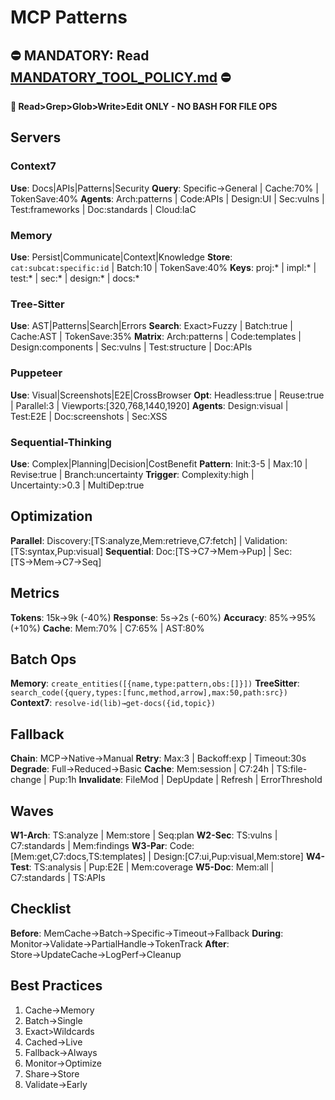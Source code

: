 # MCP Patterns

## ⛔ MANDATORY: Read [MANDATORY_TOOL_POLICY.md](MANDATORY_TOOL_POLICY.md) ⛔

**🔴 Read>Grep>Glob>Write>Edit ONLY - NO BASH FOR FILE OPS**

## Servers

### Context7
**Use**: Docs|APIs|Patterns|Security
**Query**: Specific→General | Cache:70% | TokenSave:40%
**Agents**: Arch:patterns | Code:APIs | Design:UI | Sec:vulns | Test:frameworks | Doc:standards | Cloud:IaC

### Memory
**Use**: Persist|Communicate|Context|Knowledge
**Store**: `cat:subcat:specific:id` | Batch:10 | TokenSave:40%
**Keys**: proj:* | impl:* | test:* | sec:* | design:* | docs:*

### Tree-Sitter
**Use**: AST|Patterns|Search|Errors
**Search**: Exact>Fuzzy | Batch:true | Cache:AST | TokenSave:35%
**Matrix**: Arch:patterns | Code:templates | Design:components | Sec:vulns | Test:structure | Doc:APIs

### Puppeteer
**Use**: Visual|Screenshots|E2E|CrossBrowser
**Opt**: Headless:true | Reuse:true | Parallel:3 | Viewports:[320,768,1440,1920]
**Agents**: Design:visual | Test:E2E | Doc:screenshots | Sec:XSS

### Sequential-Thinking
**Use**: Complex|Planning|Decision|CostBenefit
**Pattern**: Init:3-5 | Max:10 | Revise:true | Branch:uncertainty
**Trigger**: Complexity:high | Uncertainty:>0.3 | MultiDep:true

## Optimization

**Parallel**: Discovery:[TS:analyze,Mem:retrieve,C7:fetch] | Validation:[TS:syntax,Pup:visual]
**Sequential**: Doc:[TS→C7→Mem→Pup] | Sec:[TS→Mem→C7→Seq]

## Metrics

**Tokens**: 15k→9k (-40%)
**Response**: 5s→2s (-60%)
**Accuracy**: 85%→95% (+10%)
**Cache**: Mem:70% | C7:65% | AST:80%

## Batch Ops

**Memory**: `create_entities([{name,type:pattern,obs:[]}])`
**TreeSitter**: `search_code({query,types:[func,method,arrow],max:50,path:src})`
**Context7**: `resolve-id(lib)→get-docs({id,topic})`

## Fallback

**Chain**: MCP→Native→Manual
**Retry**: Max:3 | Backoff:exp | Timeout:30s
**Degrade**: Full→Reduced→Basic
**Cache**: Mem:session | C7:24h | TS:file-change | Pup:1h
**Invalidate**: FileMod | DepUpdate | Refresh | ErrorThreshold

## Waves

**W1-Arch**: TS:analyze | Mem:store | Seq:plan
**W2-Sec**: TS:vulns | C7:standards | Mem:findings
**W3-Par**: Code:[Mem:get,C7:docs,TS:templates] | Design:[C7:ui,Pup:visual,Mem:store]
**W4-Test**: TS:analysis | Pup:E2E | Mem:coverage
**W5-Doc**: Mem:all | C7:standards | TS:APIs

## Checklist

**Before**: MemCache→Batch→Specific→Timeout→Fallback
**During**: Monitor→Validate→PartialHandle→TokenTrack
**After**: Store→UpdateCache→LogPerf→Cleanup

## Best Practices

1. Cache→Memory
2. Batch→Single
3. Exact>Wildcards
4. Cached→Live
5. Fallback→Always
6. Monitor→Optimize
7. Share→Store
8. Validate→Early
